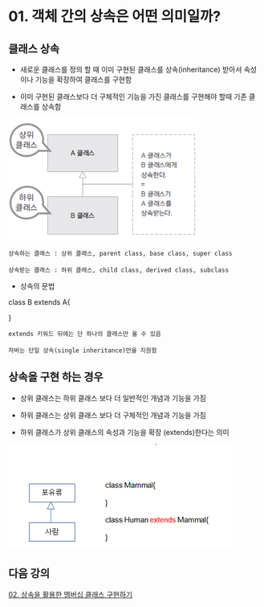 # 01. 객체 간의 상속은 어떤 의미일까?

## 클래스 상속

- 새로운 클래스를 정의 할 때 이미 구현된 클래스를 상속(inheritance) 받아서 속성이나 기능을 확장하여 클래스를 구현함

- 이미 구현된 클래스보다 더 구체적인 기능을 가진 클래스를 구현해야 할때 기존 클래스를 상속함 

![inheritance](./img/inheritance.png)

    상속하는 클래스 : 상위 클래스, parent class, base class, super class

    상속받는 클래스 : 하위 클래스, child class, derived class, subclass

- 상속의 문법

class B extends A{

    
}
  
    extends 키워드 뒤에는 단 하나의 클래스만 올 수 있음
    
    자바는 단일 상속(single inheritance)만을 지원함

## 상속을 구현 하는 경우
 
 - 상위 클래스는 하위 클래스 보다 더 일반적인 개념과 기능을 가짐

 - 하위 클래스는 상위 클래스 보다 더 구체적인 개념과 기능을 가짐

 - 하위 클래스가 상위 클래스의 속성과 기능을 확장 (extends)한다는 의미

![inheritance2](./img/inheritance2.png)

## 다음 강의
[02. 상속을 활용한 멤버십 클래스 구현하기](https://gitlab.com/easyspubjava/javacoursework/-/blob/master/Chapter3/3-02/README.md)
